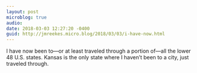 ```yaml
---
layout: post
microblog: true
audio: 
date: 2018-03-03 12:27:20 -0400
guid: http://jmreekes.micro.blog/2018/03/03/i-have-now.html
---
```

I have now been to—or at least traveled through a portion of—all the lower 48 U.S. states. Kansas is the only state where I haven’t been to a city, just traveled through.
